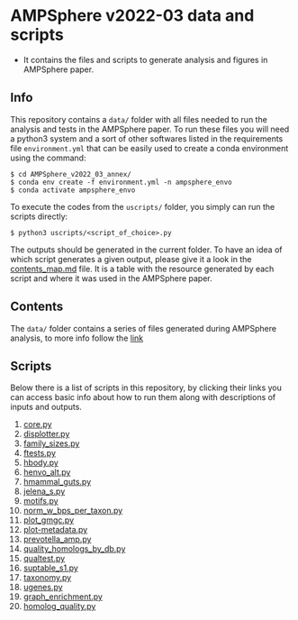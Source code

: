 # AMPSphere v2022-03 data and scripts

- It contains the files and scripts to generate analysis and figures in AMPSphere
  paper.


## Info

This repository contains a `data/` folder with all files needed to run the analysis and tests in the AMPSphere paper.
To run these files you will need a python3 system and a sort of other softwares listed in the requirements file
`environment.yml` that can be easily used to create a conda environment using the command:

```
$ cd AMPSphere_v2022_03_annex/
$ conda env create -f environment.yml -n ampsphere_envo
$ conda activate ampsphere_envo
```

To execute the codes from the `uscripts/` folder, you simply can run the scripts directly:

```
$ python3 uscripts/<script_of_choice>.py
```

The outputs should be generated in the current folder. To have an idea of which script generates a given output, 
please give it a look in the [contents_map.md](docs/contents_map.md) file. It is a table with the resource generated by each 
script and where it was used in the AMPSphere paper.

## Contents

The `data/` folder contains a series of files generated during AMPSphere analysis, to more info
follow the [link](data/README.md)

## Scripts

Below there is a list of scripts in this repository, by clicking their links you can access
basic info about how to run them along with descriptions of inputs and outputs.

1. [core.py](docs/core.md)
2. [displotter.py](docs/displotter.md)
3. [family_sizes.py](docs/family_sizes.md)
4. [ftests.py](docs/ftests.md)
5. [hbody.py](docs/hbody.md)
6. [henvo_alt.py](docs/henvo_alt.md)
7. [hmammal_guts.py](docs/hmammal_guts.md)
8. [jelena_s.py](docs/jelena_s.md)
9. [motifs.py](docs/motifs.md)
10. [norm_w_bps_per_taxon.py](docs/norm_w_bps_per_taxon.md)
11. [plot_gmgc.py](docs/plot_gmgc.md)
12. [plot-metadata.py](docs/plot-metadata.md)
13. [prevotella_amp.py](docs/prevotella_amp.md)
14. [quality_homologs_by_db.py](docs/quality_homologs_by_db.md)
15. [qualtest.py](docs/qualtest.md)
16. [suptable_s1.py](docs/suptable_s1.md)
17. [taxonomy.py](docs/taxonomy.md)
18. [ugenes.py](docs/ugenes.md)
19. [graph_enrichment.py](docs/graph_enrichment.md)
20. [homolog_quality.py](docs/homolog_quality.md)

